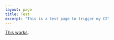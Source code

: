 ```yaml
---
layout: page
title: Test
excerpt: "This is a test page to trigger my CI"
---
```


[This works](https://www.youtube.com/watch?v=dQw4w9WgXcQ).
